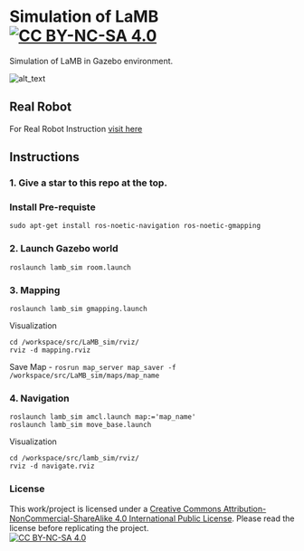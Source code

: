 # Simulation of LaMB <br> [![CC BY-NC-SA 4.0][cc-by-nc-sa-shield]][cc-by-nc-sa]

[//]: # (Image Reference)

[image1]: ./images/lamb_gazebo.png

Simulation of LaMB in Gazebo environment.


![alt_text][image1]

## Real Robot 
For Real Robot Instruction [visit here](https://github.com/arya24x7/AMAR.git)

## Instructions

### 1. Give a star to this repo at the top.

### Install Pre-requiste
```
sudo apt-get install ros-noetic-navigation ros-noetic-gmapping

```

### 2. Launch Gazebo world
`roslaunch lamb_sim room.launch`

### 3. Mapping
`roslaunch lamb_sim gmapping.launch`

 Visualization
```
cd /workspace/src/LaMB_sim/rviz/
rviz -d mapping.rviz
```
Save Map - `rosrun map_server map_saver -f /workspace/src/LaMB_sim/maps/map_name`

### 4. Navigation
```
roslaunch lamb_sim amcl.launch map:='map_name'
roslaunch lamb_sim move_base.launch 
```
 Visualization
```
cd /workspace/src/lamb_sim/rviz/
rviz -d navigate.rviz
```

### License

[cc-by-nc-sa]: http://creativecommons.org/licenses/by-nc-sa/4.0/
[cc-by-nc-sa-image]: https://licensebuttons.net/l/by-nc-sa/4.0/88x31.png
[cc-by-nc-sa-shield]: https://img.shields.io/badge/License-CC%20BY--NC--SA%204.0-lightgrey.svg
This work/project is licensed under a [Creative Commons Attribution-NonCommercial-ShareAlike 4.0 International Public License][cc-by-nc-sa]. Please read the license before replicating the project.<br>
[![CC BY-NC-SA 4.0][cc-by-nc-sa-image]][cc-by-nc-sa]


